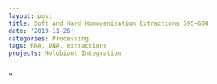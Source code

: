 ```yaml
---
layout: post
title: Soft and Hard Homogenization Extractions 595-604
date: '2019-11-26'
categories: Processing
tags: RNA, DNA, extractions
projects: Holobiont Integration
---
```



''



